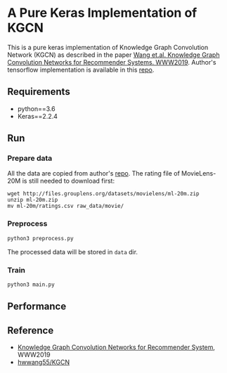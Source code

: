 # A Pure Keras Implementation of KGCN

This is a pure keras implementation of Knowledge Graph Convolution Network (KGCN) as described in 
the paper [Wang et.al. Knowledge Graph Convolution Networks for Recommender Systems. WWW2019](https://dl.acm.org/citation.cfm?id=3313417). 
Author's tensorflow implementation is available in this [repo](https://github.com/hwwang55/KGCN).  

## Requirements 
- python==3.6
- Keras==2.2.4

## Run

### Prepare data
All the data are copied from author's [repo](https://github.com/hwwang55/KGCN#files-in-the-folder). 
The rating file of MovieLens-20M is still needed to download first:  
```Shell
wget http://files.grouplens.org/datasets/movielens/ml-20m.zip
unzip ml-20m.zip
mv ml-20m/ratings.csv raw_data/movie/
```

### Preprocess
```python
python3 preprocess.py
```

The processed data will be stored in `data` dir.

### Train
```python
python3 main.py
```

## Performance

## Reference

- [Knowledge Graph Convolution Networks for Recommender System](https://dl.acm.org/citation.cfm?id=3313417), WWW2019  
- [hwwang55/KGCN](https://github.com/hwwang55/KGCN)
